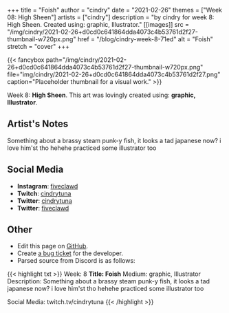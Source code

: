 +++
title =       "Foish"
author =      "cindry"
date =        "2021-02-26"
themes =      ["Week 08: High Sheen"]
artists =     ["cindry"]
description = "by cindry for week 8: High Sheen. Created using: graphic, Illustrator."
[[images]]
              src = "/img/cindry/2021-02-26+d0cd0c641864dda4073c4b53761d2f27-thumbnail-w720px.png"
              href = "/blog/cindry-week-8-71ed"
              alt = "Foish"
              stretch = "cover"
+++


{{< fancybox path="/img/cindry/2021-02-26+d0cd0c641864dda4073c4b53761d2f27-thumbnail-w720px.png" file="img/cindry/2021-02-26+d0cd0c641864dda4073c4b53761d2f27.png" caption="Placeholder thumbnail for a visual work." >}}


Week 8: **High Sheen**. This art was lovingly created using: **graphic, Illustrator**.

## Artist's Notes

Something about a brassy steam punk-y fish, it looks a tad japanese now? i love him'st tho hehehe practiced some illustrator too

## Social Media

- **Instagram**: <a href='https://instagram.com/fiveclawd' target='_blank'>fiveclawd</a>
- **Twitch**: <a href='https://twitch.tv/cindrytuna' target='_blank'>cindrytuna</a>
- **Twitter**: <a href='https://twitter.com/cindrytuna' target='_blank'>cindrytuna</a>
- **Twitter**: <a href='https://twitter.com/fiveclawd' target='_blank'>fiveclawd</a>

## Other

- Edit this page on [GitHub](https://github.com/teaminkling/web-refresh/edit/main/content/blog/cindry-week-8-71ed.md).
- Create [a bug ticket](https://github.com/teaminkling/web-refresh/issues/new?assignees=&labels=bug&template=problem-report.md&title=) for the developer.
- Parsed source from Discord is as follows:

{{< highlight txt >}}
Week: 8
**Title:  Foish**
Medium: graphic, Illustrator
Description: Something about a brassy steam punk-y fish, it looks a tad japanese now? i love him'st tho hehehe practiced some illustrator too

Social Media: twitch.tv/cindrytuna
{{< /highlight >}}